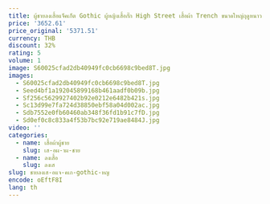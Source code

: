 ```yaml
---
title: ผู้ชายลงเสื้อแจ็คเก็ต Gothic ผู้หญิงเสื้อกั๊ก High Street เสื้อผ้า Trench ขนาดใหญ่ฤดูหนาวฝุ่น Windbreaker แจ็คเก็ตสีดํา
price: '3652.61'
price_original: '5371.51'
currency: THB
discount: 32%
rating: 5
volume: 1
image: S60025cfad2db40949fc0cb6698c9bed8T.jpg
images:
  - S60025cfad2db40949fc0cb6698c9bed8T.jpg
  - Seed4bf1a192045899168b461aadf0b09b.jpg
  - Sf256c5629927402b92e0212e6482b421s.jpg
  - Sc13d99e7fa724d38850ebf58a04d002ac.jpg
  - Sdb7552e0fb60460ab348f36fd1b91c7fD.jpg
  - Sd0ef0c8c833a4f53b7bc92e719ae8484J.jpg
video: ''
categories:
  - name: เสื้อผ้าผู้ชาย
    slug: เส-อผ-าผ-ชาย
  - name: ลงเสื้อ
    slug: ลงเส
slug: ชายลงเส-อแจ-คเก-gothic-หญ
encode: oEftF8I
lang: th
---
```

  